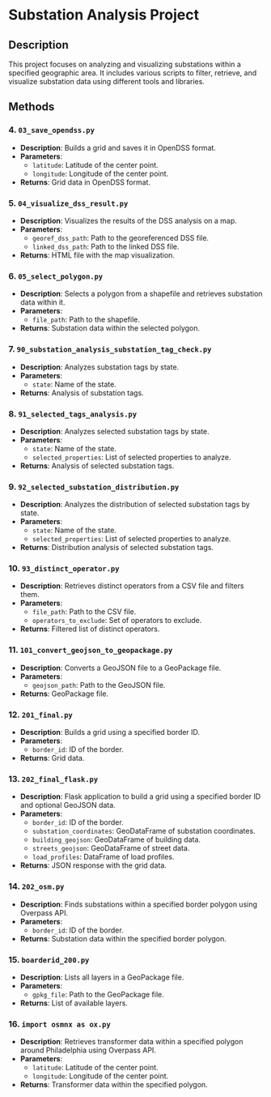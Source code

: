 # Substation Analysis Project

## Description
This project focuses on analyzing and visualizing substations within a specified geographic area. It includes various scripts to filter, retrieve, and visualize substation data using different tools and libraries.

## Methods

### 4. `03_save_opendss.py`
- **Description**: Builds a grid and saves it in OpenDSS format.
- **Parameters**: 
  - `latitude`: Latitude of the center point.
  - `longitude`: Longitude of the center point.
- **Returns**: Grid data in OpenDSS format.

### 5. `04_visualize_dss_result.py`
- **Description**: Visualizes the results of the DSS analysis on a map.
- **Parameters**: 
  - `georef_dss_path`: Path to the georeferenced DSS file.
  - `linked_dss_path`: Path to the linked DSS file.
- **Returns**: HTML file with the map visualization.

### 6. `05_select_polygon.py`
- **Description**: Selects a polygon from a shapefile and retrieves substation data within it.
- **Parameters**: 
  - `file_path`: Path to the shapefile.
- **Returns**: Substation data within the selected polygon.

### 7. `90_substation_analysis_substation_tag_check.py`
- **Description**: Analyzes substation tags by state.
- **Parameters**: 
  - `state`: Name of the state.
- **Returns**: Analysis of substation tags.

### 8. `91_selected_tags_analysis.py`
- **Description**: Analyzes selected substation tags by state.
- **Parameters**: 
  - `state`: Name of the state.
  - `selected_properties`: List of selected properties to analyze.
- **Returns**: Analysis of selected substation tags.

### 9. `92_selected_substation_distribution.py`
- **Description**: Analyzes the distribution of selected substation tags by state.
- **Parameters**: 
  - `state`: Name of the state.
  - `selected_properties`: List of selected properties to analyze.
- **Returns**: Distribution analysis of selected substation tags.

### 10. `93_distinct_operator.py`
- **Description**: Retrieves distinct operators from a CSV file and filters them.
- **Parameters**: 
  - `file_path`: Path to the CSV file.
  - `operators_to_exclude`: Set of operators to exclude.
- **Returns**: Filtered list of distinct operators.

### 11. `101_convert_geojson_to_geopackage.py`
- **Description**: Converts a GeoJSON file to a GeoPackage file.
- **Parameters**: 
  - `geojson_path`: Path to the GeoJSON file.
- **Returns**: GeoPackage file.

### 12. `201_final.py`
- **Description**: Builds a grid using a specified border ID.
- **Parameters**: 
  - `border_id`: ID of the border.
- **Returns**: Grid data.

### 13. `202_final_flask.py`
- **Description**: Flask application to build a grid using a specified border ID and optional GeoJSON data.
- **Parameters**: 
  - `border_id`: ID of the border.
  - `substation_coordinates`: GeoDataFrame of substation coordinates.
  - `building_geojson`: GeoDataFrame of building data.
  - `streets_geojson`: GeoDataFrame of street data.
  - `load_profiles`: DataFrame of load profiles.
- **Returns**: JSON response with the grid data.

### 14. `202_osm.py`
- **Description**: Finds substations within a specified border polygon using Overpass API.
- **Parameters**: 
  - `border_id`: ID of the border.
- **Returns**: Substation data within the specified border polygon.

### 15. `boarderid_200.py`
- **Description**: Lists all layers in a GeoPackage file.
- **Parameters**: 
  - `gpkg_file`: Path to the GeoPackage file.
- **Returns**: List of available layers.

### 16. `import osmnx as ox.py`
- **Description**: Retrieves transformer data within a specified polygon around Philadelphia using Overpass API.
- **Parameters**: 
  - `latitude`: Latitude of the center point.
  - `longitude`: Longitude of the center point.
- **Returns**: Transformer data within the specified polygon.

